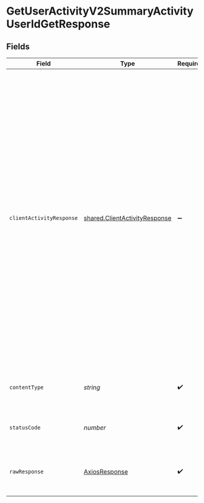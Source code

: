 # GetUserActivityV2SummaryActivityUserIdGetResponse


## Fields

| Field                                                                                                                                                                                                                                                                                                                                                                                                                                                                                                                         | Type                                                                                                                                                                                                                                                                                                                                                                                                                                                                                                                          | Required                                                                                                                                                                                                                                                                                                                                                                                                                                                                                                                      | Description                                                                                                                                                                                                                                                                                                                                                                                                                                                                                                                   | Example                                                                                                                                                                                                                                                                                                                                                                                                                                                                                                                       |
| ----------------------------------------------------------------------------------------------------------------------------------------------------------------------------------------------------------------------------------------------------------------------------------------------------------------------------------------------------------------------------------------------------------------------------------------------------------------------------------------------------------------------------- | ----------------------------------------------------------------------------------------------------------------------------------------------------------------------------------------------------------------------------------------------------------------------------------------------------------------------------------------------------------------------------------------------------------------------------------------------------------------------------------------------------------------------------- | ----------------------------------------------------------------------------------------------------------------------------------------------------------------------------------------------------------------------------------------------------------------------------------------------------------------------------------------------------------------------------------------------------------------------------------------------------------------------------------------------------------------------------- | ----------------------------------------------------------------------------------------------------------------------------------------------------------------------------------------------------------------------------------------------------------------------------------------------------------------------------------------------------------------------------------------------------------------------------------------------------------------------------------------------------------------------------- | ----------------------------------------------------------------------------------------------------------------------------------------------------------------------------------------------------------------------------------------------------------------------------------------------------------------------------------------------------------------------------------------------------------------------------------------------------------------------------------------------------------------------------- |
| `clientActivityResponse`                                                                                                                                                                                                                                                                                                                                                                                                                                                                                                      | [shared.ClientActivityResponse](../../../sdk/models/shared/clientactivityresponse.md)                                                                                                                                                                                                                                                                                                                                                                                                                                         | :heavy_minus_sign:                                                                                                                                                                                                                                                                                                                                                                                                                                                                                                            | Successful Response                                                                                                                                                                                                                                                                                                                                                                                                                                                                                                           | {<br/>"activity": [<br/>{<br/>"date": "2023-10-11T13:26:10+00:00",<br/>"calendar_date": "2023-10-11",<br/>"calories_total": 100,<br/>"calories_active": 2000,<br/>"steps": 10000,<br/>"daily_movement": 200,<br/>"low": 6400,<br/>"medium": 6400,<br/>"high": 6000,<br/>"floors_climbed": 10,<br/>"timezone_offset": 3600,<br/>"time_zone": "Europe/London",<br/>"heart_rate": {<br/>"avg_bpm": 80,<br/>"min_bpm": 60,<br/>"max_bpm": 100,<br/>"resting_bpm": 60<br/>},<br/>"source": {<br/>"name": "Oura",<br/>"slug": "oura",<br/>"logo": "https://logo_url.com"<br/>},<br/>"user_id": "80426c54-b552-4b06-9b3e-4150a64057f4"<br/>}<br/>]<br/>} |
| `contentType`                                                                                                                                                                                                                                                                                                                                                                                                                                                                                                                 | *string*                                                                                                                                                                                                                                                                                                                                                                                                                                                                                                                      | :heavy_check_mark:                                                                                                                                                                                                                                                                                                                                                                                                                                                                                                            | HTTP response content type for this operation                                                                                                                                                                                                                                                                                                                                                                                                                                                                                 |                                                                                                                                                                                                                                                                                                                                                                                                                                                                                                                               |
| `statusCode`                                                                                                                                                                                                                                                                                                                                                                                                                                                                                                                  | *number*                                                                                                                                                                                                                                                                                                                                                                                                                                                                                                                      | :heavy_check_mark:                                                                                                                                                                                                                                                                                                                                                                                                                                                                                                            | HTTP response status code for this operation                                                                                                                                                                                                                                                                                                                                                                                                                                                                                  |                                                                                                                                                                                                                                                                                                                                                                                                                                                                                                                               |
| `rawResponse`                                                                                                                                                                                                                                                                                                                                                                                                                                                                                                                 | [AxiosResponse](https://axios-http.com/docs/res_schema)                                                                                                                                                                                                                                                                                                                                                                                                                                                                       | :heavy_check_mark:                                                                                                                                                                                                                                                                                                                                                                                                                                                                                                            | Raw HTTP response; suitable for custom response parsing                                                                                                                                                                                                                                                                                                                                                                                                                                                                       |                                                                                                                                                                                                                                                                                                                                                                                                                                                                                                                               |